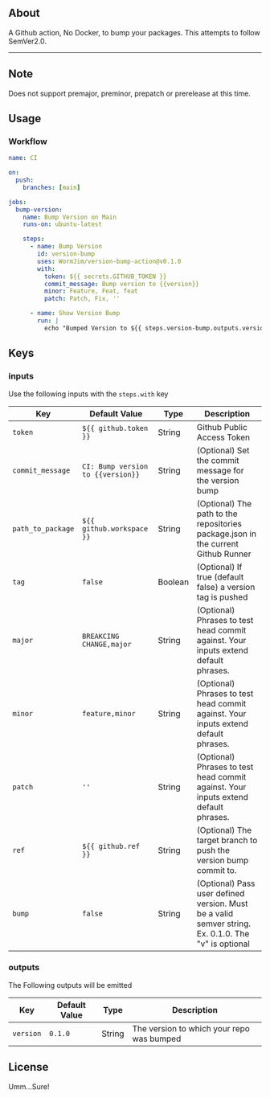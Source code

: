 ## About

A Github action, No Docker, to bump your packages. This attempts to follow SemVer2.0.

---

## Note

Does not support premajor, preminor, prepatch or prerelease at this time.

## Usage

### Workflow

```yaml
name: CI

on:
  push:
    branches: [main]

jobs:
  bump-version:
    name: Bump Version on Main
    runs-on: ubuntu-latest

    steps:
      - name: Bump Version
        id: version-bump
        uses: WormJim/version-bump-action@v0.1.0
        with:
          token: ${{ secrets.GITHUB_TOKEN }}
          commit_message: Bump version to {{version}}
          minor: Feature, Feat, feat
          patch: Patch, Fix, ''

      - name: Show Version Bump
        run: |
          echo "Bumped Version to ${{ steps.version-bump.outputs.version }}"
```

## Keys

### inputs

Use the following inputs with the `steps.with` key

| Key               | Default Value                     | Type    | Description                                                                                         |
| ----------------- | --------------------------------- | ------- | --------------------------------------------------------------------------------------------------- |
| `token`           | `${{ github.token }}`             | String  | Github Public Access Token                                                                          |
| `commit_message`  | `CI: Bump version to {{version}}` | String  | (Optional) Set the commit message for the version bump                                              |
| `path_to_package` | `${{ github.workspace }}`         | String  | (Optional) The path to the repositories package.json in the current Github Runner                   |
| `tag`             | `false`                           | Boolean | (Optional) If true (default false) a version tag is pushed                                          |
| `major`           | `BREAKCING CHANGE,major`          | String  | (Optional) Phrases to test head commit against. Your inputs extend default phrases.                 |
| `minor`           | `feature,minor`                   | String  | (Optional) Phrases to test head commit against. Your inputs extend default phrases.                 |
| `patch`           | `''`                              | String  | (Optional) Phrases to test head commit against. Your inputs extend default phrases.                 |
| `ref`             | `${{ github.ref }}`               | String  | (Optional) The target branch to push the version bump commit to.                                    |
| `bump`            | `false`                           | String  | (Optional) Pass user defined version. Must be a valid semver string. Ex. 0.1.0. The "v" is optional |

### outputs

The Following outputs will be emitted

| Key       | Default Value | Type   | Description                               |
| --------- | ------------- | ------ | ----------------------------------------- |
| `version` | `0.1.0`       | String | The version to which your repo was bumped |

## License

Umm...Sure!
